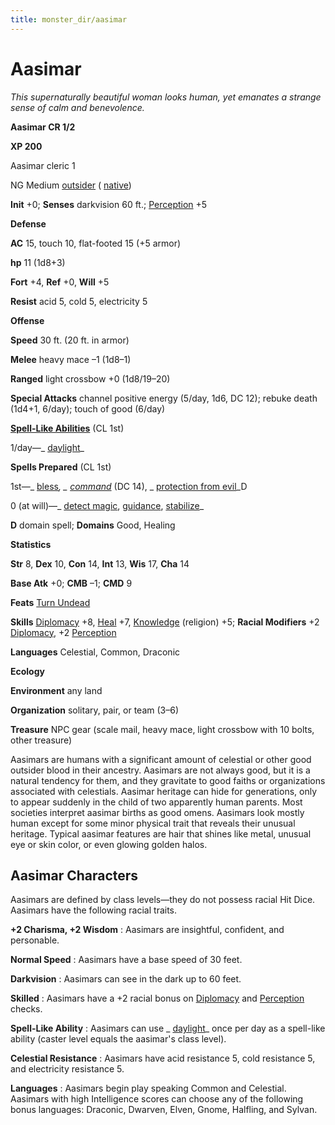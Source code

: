 ```yaml
---
title: monster_dir/aasimar
---
```

# Aasimar

_This supernaturally beautiful woman looks human, yet emanates a strange sense of calm and benevolence._

**Aasimar CR 1/2**

**XP 200**

Aasimar cleric 1

NG Medium [outsider](creatureTypes#_outsider) ( [native](creatureTypes#_native-subtype))

**Init** +0; **Senses** darkvision 60 ft.; [Perception](../skill_dir/perception#_perception) +5

**Defense**

**AC** 15, touch 10, flat-footed 15 (+5 armor)

**hp** 11 (1d8+3)

**Fort** +4, **Ref** +0, **Will** +5

**Resist** acid 5, cold 5, electricity 5

**Offense**

**Speed** 30 ft. (20 ft. in armor)

**Melee** heavy mace –1 (1d8–1)

**Ranged** light crossbow +0 (1d8/19–20)

**Special Attacks** channel positive energy (5/day, 1d6, DC 12); rebuke death (1d4+1, 6/day); touch of good (6/day)

**[Spell-Like Abilities](universalMonsterRules#_spell-like-abilities)** (CL 1st)

1/day—_ [daylight](../spell_dir/daylight#_daylight)_

**Spells Prepared** (CL 1st)

1st—_ [bless](../spell_dir/bless#_bless)_, _ [command](../spell_dir/command#_command)_ (DC 14), _ [protection from evil](../spell_dir/protectionFromEvil#_protection-from-evil)_D

0 (at will)—_ [detect magic](../spell_dir/detectMagic#_detect-magic), [guidance](../spell_dir/guidance#_guidance), [stabilize](../spell_dir/stabilize#_stabilize)_

**D** domain spell; **Domains** Good, Healing

**Statistics**

**Str** 8, **Dex** 10, **Con** 14, **Int** 13, **Wis** 17, **Cha** 14

**Base Atk** +0; **CMB** –1; **CMD** 9

**Feats** [Turn Undead](../feats#_turn-undead)

**Skills** [Diplomacy](../skill_dir/diplomacy#_diplomacy) +8, [Heal](../skill_dir/heal#_heal) +7, [Knowledge](../skill_dir/knowledge#_knowledge) (religion) +5; **Racial Modifiers** +2 [Diplomacy](../skill_dir/diplomacy#_diplomacy), +2 [Perception](../skill_dir/perception#_perception)

**Languages** Celestial, Common, Draconic

**Ecology**

**Environment** any land

**Organization** solitary, pair, or team (3–6)

**Treasure** NPC gear (scale mail, heavy mace, light crossbow with 10 bolts, other treasure)

Aasimars are humans with a significant amount of celestial or other good outsider blood in their ancestry. Aasimars are not always good, but it is a natural tendency for them, and they gravitate to good faiths or organizations associated with celestials. Aasimar heritage can hide for generations, only to appear suddenly in the child of two apparently human parents. Most societies interpret aasimar births as good omens. Aasimars look mostly human except for some minor physical trait that reveals their unusual heritage. Typical aasimar features are hair that shines like metal, unusual eye or skin color, or even glowing golden halos.

## Aasimar Characters

Aasimars are defined by class levels—they do not possess racial Hit Dice. Aasimars have the following racial traits.

**+2 Charisma, +2 Wisdom** : Aasimars are insightful, confident, and personable.

**Normal Speed** : Aasimars have a base speed of 30 feet.

**Darkvision** : Aasimars can see in the dark up to 60 feet.

**Skilled** : Aasimars have a +2 racial bonus on [Diplomacy](../skill_dir/diplomacy#_diplomacy) and [Perception](../skill_dir/perception#_perception) checks.

**Spell-Like Ability** : Aasimars can use _ [daylight](../spell_dir/daylight#_daylight)_ once per day as a spell-like ability (caster level equals the aasimar's class level).

**Celestial Resistance** : Aasimars have acid resistance 5, cold resistance 5, and electricity resistance 5.

**Languages** : Aasimars begin play speaking Common and Celestial. Aasimars with high Intelligence scores can choose any of the following bonus languages: Draconic, Dwarven, Elven, Gnome, Halfling, and Sylvan.

